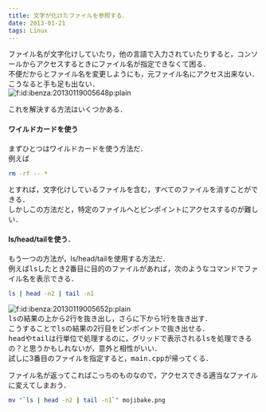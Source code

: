 ```yaml
---
title: 文字が化けたファイルを参照する．
date: 2013-01-21
tags: Linux
---
```


ファイル名が文字化けしていたり，他の言語で入力されていたりすると，コンソールからアクセスするときにファイル名が指定できなくて困る．<br />
不便だからとファイル名を変更しようにも，元ファイル名にアクセス出来ない．<br />
こうなると手も足も出ない．<br /><span itemscope itemtype="http://schema.org/Photograph"><img src="http://cdn-ak.f.st-hatena.com/images/fotolife/i/ibenza/20130119/20130119005648.png" alt="f:id:ibenza:20130119005648p:plain" title="f:id:ibenza:20130119005648p:plain" class="hatena-fotolife" itemprop="image"></span>

これを解決する方法はいくつかある．

#### ワイルドカードを使う

まずひとつはワイルドカードを使う方法だ．<br />
例えば

```sh
rm -rf -- *
```

とすれば，文字化けしているファイルを含む，すべてのファイルを消すことができる．<br />
しかしこの方法だと，特定のファイルへとピンポイントにアクセスするのが難しい．

#### ls/head/tailを使う．

もう一つの方法が，ls/head/tailを使用する方法だ．<br />
例えば<span style="font-family:monospace;">ls</span>したとき2番目に目的のファイルがあれば，次のようなコマンドでファイル名を表示できる．

```sh
ls | head -n2 | tail -n1
```

<span itemscope itemtype="http://schema.org/Photograph"><img src="http://cdn-ak.f.st-hatena.com/images/fotolife/i/ibenza/20130119/20130119005652.png" alt="f:id:ibenza:20130119005652p:plain" title="f:id:ibenza:20130119005652p:plain" class="hatena-fotolife" itemprop="image"></span><br /><span style="font-family:monospace;">ls</span>の結果の上から2行を抜き出し，さらに下から1行を抜き出す．<br />
こうすることで<span style="font-family:monospace;">ls</span>の結果の2行目をピンポイントで抜き出せる．<br /><span style="font-family:monospace;">head</span>や<span style="font-family:monospace;">tail</span>は行単位で処理するのに，グリッドで表示される<span style="font-family:monospace;">ls</span>を処理できるの？と思うかもしれないが，意外と相性がいい．<br />
試しに3番目のファイルを指定すると，<span style="font-family:monospace;">main.cpp</span>が帰ってくる．

ファイル名が返ってこればこっちのものなので，アクセスできる適当なファイルに変えてしまおう．

```sh
mv "`ls | head -n2 | tail -n1`" mojibake.png
```


